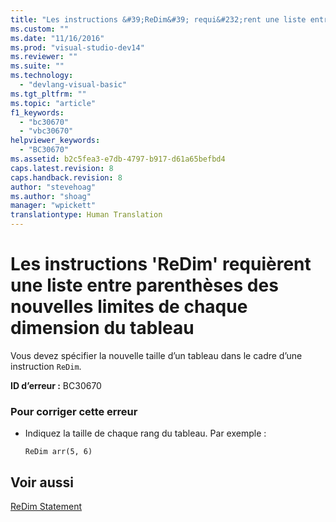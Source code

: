 ```yaml
---
title: "Les instructions &#39;ReDim&#39; requi&#232;rent une liste entre parenth&#232;ses des nouvelles limites de chaque dimension du tableau | Microsoft Docs"
ms.custom: ""
ms.date: "11/16/2016"
ms.prod: "visual-studio-dev14"
ms.reviewer: ""
ms.suite: ""
ms.technology: 
  - "devlang-visual-basic"
ms.tgt_pltfrm: ""
ms.topic: "article"
f1_keywords: 
  - "bc30670"
  - "vbc30670"
helpviewer_keywords: 
  - "BC30670"
ms.assetid: b2c5fea3-e7db-4797-b917-d61a65befbd4
caps.latest.revision: 8
caps.handback.revision: 8
author: "stevehoag"
ms.author: "shoag"
manager: "wpickett"
translationtype: Human Translation
---
```

# Les instructions &#39;ReDim&#39; requi&#232;rent une liste entre parenth&#232;ses des nouvelles limites de chaque dimension du tableau
Vous devez spécifier la nouvelle taille d’un tableau dans le cadre d’une instruction `ReDim`.  
  
 **ID d’erreur :** BC30670  
  
### Pour corriger cette erreur  
  
-   Indiquez la taille de chaque rang du tableau. Par exemple :  
  
    ```  
    ReDim arr(5, 6)  
    ```  
  
## Voir aussi  
 [ReDim Statement](../../visual-basic/language-reference/statements/redim-statement.md)